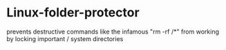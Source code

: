 # Linux-folder-protector
prevents destructive commands like the infamous "rm -rf /*" from working by locking important / system directories

